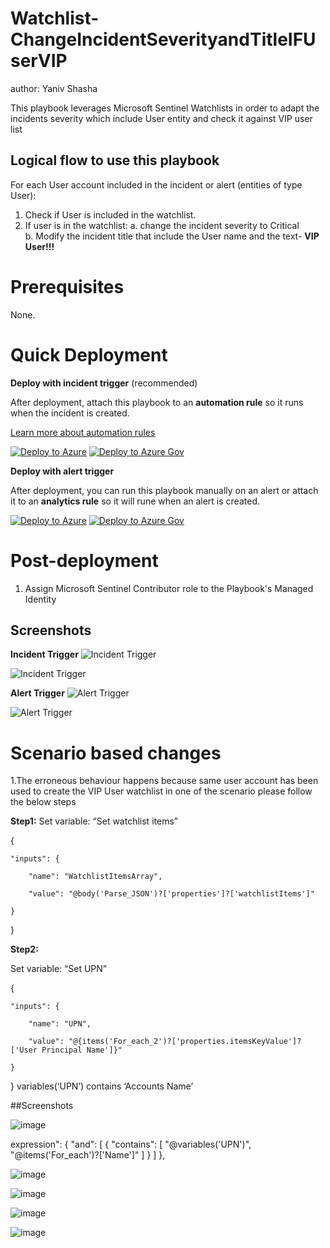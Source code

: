 # Watchlist-ChangeIncidentSeverityandTitleIFUserVIP

author: Yaniv Shasha


This playbook leverages Microsoft Sentinel Watchlists in order to adapt the incidents severity which include User entity and check it against VIP user list


## Logical flow to use this playbook
For each User account included in the incident or alert (entities of type User):
1. Check if User is included in the watchlist.
2. If user is in the watchlist:
a. change the incident severity to Critical  
b. Modify the incident title that include the User name and the text- **VIP User!!!**


# Prerequisites

None.

# Quick Deployment
**Deploy with incident trigger** (recommended)

After deployment, attach this playbook to an **automation rule** so it runs when the incident is created.

[Learn more about automation rules](https://docs.microsoft.com/azure/sentinel/automate-incident-handling-with-automation-rules#creating-and-managing-automation-rules)

[![Deploy to Azure](https://aka.ms/deploytoazurebutton)](https://portal.azure.com/#create/Microsoft.Template/uri/https%3A%2F%2Fraw.githubusercontent.com%2FAzure%2FAzure-Sentinel%2Fmaster%2FSolutions%2FWatchlists%20Utilities%2FPlaybooks%2FWatchlist-ChangeIncidentSeverityandTitleIFUserVIP%2Fincident-trigger%2Fazuredeploy.json) [![Deploy to Azure Gov](https://aka.ms/deploytoazuregovbutton)](https://portal.azure.us/#create/Microsoft.Template/uri/https%3A%2F%2Fraw.githubusercontent.com%2FAzure%2FAzure-Sentinel%2Fmaster%2FSolutions%2FWatchlists%20Utilities%2FPlaybooks%2FWatchlist-ChangeIncidentSeverityandTitleIFUserVIP%2Fincident-trigger%2Fazuredeploy.json)

**Deploy with alert trigger**

After deployment, you can run this playbook manually on an alert or attach it to an **analytics rule** so it will rune when an alert is created.

[![Deploy to Azure](https://aka.ms/deploytoazurebutton)](https://portal.azure.com/#create/Microsoft.Template/uri/https%3A%2F%2Fraw.githubusercontent.com%2FAzure%2FAzure-Sentinel%2Fmaster%2FSolutions%2FWatchlists%20Utilities%2FPlaybooks%2FWatchlist-ChangeIncidentSeverityandTitleIFUserVIP%2Falert-trigger%2Fazuredeploy.json) [![Deploy to Azure Gov](https://aka.ms/deploytoazuregovbutton)](https://portal.azure.us/#create/Microsoft.Template/uri/https%3A%2F%2Fraw.githubusercontent.com%2FAzure%2FAzure-Sentinel%2Fmaster%2FSolutions%2FWatchlists%20Utilities%2FPlaybooks%2FWatchlist-ChangeIncidentSeverityandTitleIFUserVIP%2Falert-trigger%2Fazuredeploy.json)

# Post-deployment
1. Assign Microsoft Sentinel Contributor role to the Playbook's Managed Identity

## Screenshots
**Incident Trigger**
![Incident Trigger](https://raw.githubusercontent.com/Azure/Azure-Sentinel/master/Solutions/Watchlists%20Utilities/Playbooks/Watchlist-ChangeIncidentSeverityandTitleIFUserVIP/incident-trigger/images/incidentTrigger-light.png)

![Incident Trigger](https://raw.githubusercontent.com/Azure/Azure-Sentinel/master/Solutions/Watchlists%20Utilities/Playbooks/Watchlist-ChangeIncidentSeverityandTitleIFUserVIP/incident-trigger/images/incidentTrigger-dark.png)

**Alert Trigger**
![Alert Trigger](https://raw.githubusercontent.com/Azure/Azure-Sentinel/master/Solutions/Watchlists%20Utilities/Playbooks/Watchlist-ChangeIncidentSeverityandTitleIFUserVIP/alert-trigger/images/alertTrigger-light.png)

![Alert Trigger](https://raw.githubusercontent.com/Azure/Azure-Sentinel/master/Solutions/Watchlists%20Utilities/Playbooks/Watchlist-ChangeIncidentSeverityandTitleIFUserVIP/alert-trigger/images/alertTrigger-dark.png)

# Scenario based changes
1.The erroneous behaviour happens because same user account has been used to create the VIP User watchlist in one of the scenario
please follow the below steps

**Step1:**
Set variable: “Set watchlist items”

{

    "inputs": {

        "name": "WatchlistItemsArray",

        "value": "@body('Parse_JSON')?['properties']?['watchlistItems']"

    }

}


**Step2:**

Set variable: “Set UPN”

 

{

    "inputs": {

        "name": "UPN",

        "value": "@{items('For_each_2')?['properties.itemsKeyValue']?['User Principal Name']}"

    }

}
variables(‘UPN’) contains ‘Accounts Name’


##Screenshots

![image](https://github.com/Azure/Azure-Sentinel/assets/139563098/f0414435-44a9-4481-8b44-c7ae37f00f7e)

expression": {
                                    "and": [
                                        {
                                            "contains": [
                                                "@variables('UPN')",
                                                "@items('For_each')?['Name']"
                                            ]
                                        }
                                    ]
                                },




![image](https://github.com/Azure/Azure-Sentinel/assets/139563098/d41c594b-7976-40d1-9bd5-6be452267f0f)


![image](https://github.com/Azure/Azure-Sentinel/assets/139563098/280eab55-b653-4dc2-9cfe-aee20f95f0b7)


![image](https://github.com/Azure/Azure-Sentinel/assets/139563098/ad6f09da-485d-4633-8fdc-d45e2f1aec53)


![image](https://github.com/Azure/Azure-Sentinel/assets/139563098/5d7041da-6d50-490e-ad0a-9da746166083)











